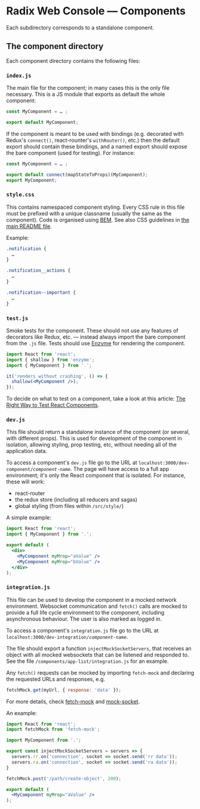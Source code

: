 # Radix Web Console — Components

Each subdirectory corresponds to a standalone component.

## The component directory

Each component directory contains the following files:

### `index.js`

The main file for the component; in many cases this is the only file necessary.
This is a JS module that exports as default the whole component:

```js
const MyComponent = … ;

export default MyComponent;
```

If the component is meant to be used with bindings (e.g. decorated with Redux's
`connect()`, react-rounter's `withRouter()`, etc.) then the default export
should contain these bindings, and a named export should expose the bare
component (used for testing). For instance:

```js
const MyComponent = … ;

export default connect(mapStateToProps)(MyComponent);
export MyComponent;
```
### `style.css`

This contains namespaced component styling. Every CSS rule in this file must be
prefixed with a unique classname (usually the same as the component). Code is
organised using [BEM](https://css-tricks.com/bem-101/). See also CSS guidelines
in [the main README file](../../README.md#CSS).

Example:

```css
.notification {
  …
}

.notification__actions {
  …
}

.notification--important {
  …
}
```

### `test.js`

Smoke tests for the component. These should not use any features of decorators
like Redux, etc. — instead always import the bare component from the `.js` file.
Tests should use [Enzyme](http://airbnb.io/enzyme/) for rendering the component.

```jsx
import React from 'react';
import { shallow } from 'enzyme';
import { MyComponent } from '.';

it('renders without crashing', () => {
  shallow(<MyComponent />);
});
```

To decide on what to test on a component, take a look at this article:
[The Right Way to Test React Components](https://medium.freecodecamp.org/the-right-way-to-test-react-components-548a4736ab22).

### `dev.js`

This file should return a standalone instance of the component (or several, with
different props). This is used for development of the component in isolation,
allowing styling, prop testing, etc, without needing all of the application
data.

To access a component's `dev.js` file go to the URL at
<code>localhost:3000/dev-component/<i>component-name</i></code>. The page will
have access to a full app environment; it's only the React component that is
isolated. For instance, these will work:

  - react-router
  - the redux store (including all reducers and sagas)
  - global styling (from files within `/src/style/`)

A simple example:

```jsx
import React from 'react';
import { MyComponent } from '.';

export default (
  <div>
    <MyComponent myMrop="aValue" />
    <MyComponent myMrop="bValue" />
  </div>
);
```

### `integration.js`

This file can be used to develop the component in a mocked network environment.
Websocket communication and `fetch()` calls are mocked to provide a full life
cycle environment to the component, including asynchronous behaviour. The user
is also marked as logged in.

To access a component's `integration.js` file go to the URL at
<code>localhost:3000/dev-integration/<i>component-name</i></code>.

The file should export a function `injectMockSocketServers`, that receives an
object with all mocked websockets that can be listened and responded to. See the
file `/components/app-list/integration.js` for an example.

Any `fetch()` requests can be mocked by importing `fetch-mock` and declaring the
requested URLs and responses, e.g.

```js
fetchMock.get(myUrl, { response: 'data' });
```

For more details, check [fetch-mock](http://www.wheresrhys.co.uk/fetch-mock/)
and [mock-socket](https://github.com/thoov/mock-socket).

An example:

```jsx
import React from 'react';
import fetchMock from 'fetch-mock';

import MyComponent from '.';

export const injectMockSocketServers = servers => {
  servers.rr.on('connection', socket => socket.send('rr data'));
  servers.ra.on('connection', socket => socket.send('ra data'));
}

fetchMock.post('/path/create-object', 200);

export default (
  <MyComponent myMrop="aValue" />
);
```
